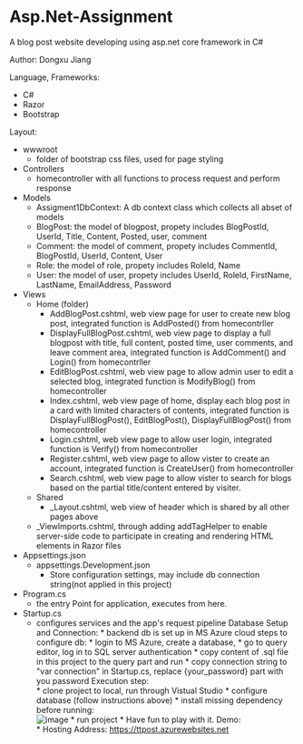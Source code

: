 # Asp.Net-Assignment
A blog post website developing using asp.net core framework in C#

Author: Dongxu Jiang

Language, Frameworks:
  * C#
  * Razor
  * Bootstrap

Layout:
  * wwwroot
    - folder of bootstrap css files, used for page styling
  * Controllers
    - homecontroller with all functions to process request and perform response
  * Models
    - Assigment1DbContext: A db context class which collects all abset of models
    - BlogPost: the model of blogpost, propety includes BlogPostId, UserId, Title, Content, Posted, user, comment
    - Comment: the model of comment, propety includes CommentId, BlogPostId, UserId, Content, User
    - Role: the model of role, propety includes RoleId, Name
    - User: the model of user, propety includes UserId, RoleId, FirstName, LastName, EmailAddress, Password
  * Views
    - Home (folder)
      - AddBlogPost.cshtml, web view page for user to create new blog post, integrated function is AddPosted() from homecontrller
      - DisplayFullBlogPost.cshtml, web view page to display a full blogpost with title, full content, posted time, user comments, and leave comment area, integrated function is AddComment() and Login() from homecontrller
      - EditBlogPost.cshtml, web view page to allow admin user to edit a selected blog, integrated function is ModifyBlog() from homecontroller
      - Index.cshtml, web view page of home, display each blog post in a card with limited characters of contents, integrated function is DisplayFullBlogPost(), EditBlogPost(), DisplayFullBlogPost() from homecontroller
      - Login.cshtml, web view page to allow user login, integrated function is Verify() from homecontroller
      - Register.cshtml, web view page to allow vister to create an account, integrated function is CreateUser() from homecontroller
      - Search.cshtml, web view page to allow vister to search for blogs based on the partial title/content entered by visiter.
    - Shared
      - _Layout.cshtml, web view of header which is shared by all other pages above
    - _ViewImports.cshtml, through adding addTagHelper to enable server-side code to participate in creating and rendering HTML elements in Razor files
   * Appsettings.json
     - appsettings.Development.json
       - Store configuration settings, may include db connection string(not applied in this project)
   * Program.cs
     - the entry Point for application, executes from here.
   * Startup.cs
     - configures services and the app's request pipeline
Database Setup and Connection:
    * backend db is set up in MS Azure cloud
      steps to configure db:
    * login to MS Azure, create a database,
    * go to query editor, log in to SQL server authentication
    * copy content of .sql file in this project to the query part and run
    * copy connection string to "var connection" in Startup.cs, replace {your_password} part with you password
Execution step:   
    * clone project to local, run through Vistual Studio
    * configure database (follow instructions above)
    * install missing dependency before running:<br/>
     ![image](https://user-images.githubusercontent.com/51864834/122112259-9a536800-cdee-11eb-85fd-d81181622199.png)
    * run project
    * Have fun to play with it.
Demo:   
    * Hosting Address: https://ttpost.azurewebsites.net


